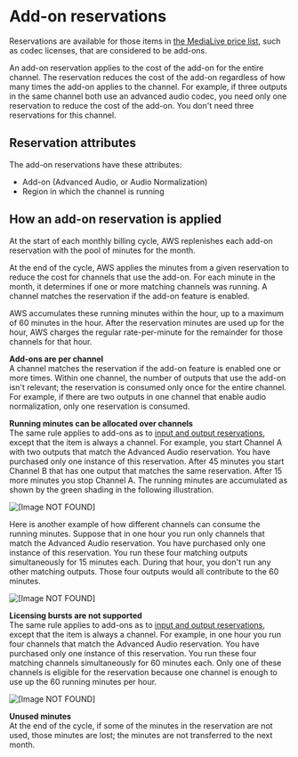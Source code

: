 # Add\-on reservations<a name="addon-reservations"></a>

Reservations are available for those items in [the MediaLive price list](https://aws.amazon.com/medialive/pricing/), such as codec licenses, that are considered to be add\-ons\. 

An add\-on reservation applies to the cost of the add\-on for the entire channel\. The reservation reduces the cost of the add\-on regardless of how many times the add\-on applies to the channel\. For example, if three outputs in the same channel both use an advanced audio codec, you need only one reservation to reduce the cost of the add\-on\. You don't need three reservations for this channel\.

## Reservation attributes<a name="addon-reservation-attributes"></a>

The add\-on reservations have these attributes:
+ Add\-on \(Advanced Audio, or Audio Normalization\)
+ Region in which the channel is running

## How an add\-on reservation is applied<a name="how-addon-reservation-applied"></a>

At the start of each monthly billing cycle, AWS replenishes each add\-on reservation with the pool of minutes for the month\. 

At the end of the cycle, AWS applies the minutes from a given reservation to reduce the cost for channels that use the add\-on\. For each minute in the month, it determines if one or more matching channels was running\. A channel matches the reservation if the add\-on feature is enabled\. 

AWS accumulates these running minutes within the hour, up to a maximum of 60 minutes in the hour\. After the reservation minutes are used up for the hour, AWS charges the regular rate\-per\-minute for the remainder for those channels for that hour\. 

**Add\-ons are per channel**  
A channel matches the reservation if the add\-on feature is enabled one or more times\. Within one channel, the number of outputs that use the add\-on isn't relevant; the reservation is consumed only once for the entire channel\. For example, if there are two outputs in one channel that enable audio normalization, only one reservation is consumed\. 

**Running minutes can be allocated over channels**  
The same rule applies to add\-ons as to [input and output reservations](input-output-reservations.md#how-inputoutput-reservation-applied), except that the item is always a channel\. For example, you start Channel A with two outputs that match the Advanced Audio reservation\. You have purchased only one instance of this reservation\. After 45 minutes you start Channel B that has one output that matches the same reservation\. After 15 more minutes you stop Channel A\. The running minutes are accumulated as shown by the green shading in the following illustration\. 

![\[Image NOT FOUND\]](http://docs.aws.amazon.com/medialive/latest/ug/images/reservations-addon-shared2channels.png)

Here is another example of how different channels can consume the running minutes\. Suppose that in one hour you run only channels that match the Advanced Audio reservation\. You have purchased only one instance of this reservation\. You run these four matching outputs simultaneously for 15 minutes each\. During that hour, you don't run any other matching outputs\. Those four outputs would all contribute to the 60 minutes\.

![\[Image NOT FOUND\]](http://docs.aws.amazon.com/medialive/latest/ug/images/reservations-addon-shared4channels.png)

**Licensing bursts are not supported**  
The same rule applies to add\-ons as to [input and output reservations](input-output-reservations.md#how-inputoutput-reservation-applied), except that the item is always a channel\. For example, in one hour you run four channels that match the Advanced Audio reservation\. You have purchased only one instance of this reservation\. You run these four matching channels simultaneously for 60 minutes each\. Only one of these channels is eligible for the reservation because one channel is enough to use up the 60 running minutes per hour\.

![\[Image NOT FOUND\]](http://docs.aws.amazon.com/medialive/latest/ug/images/reservations-addon-bursts.png)

**Unused minutes**  
At the end of the cycle, if some of the minutes in the reservation are not used, those minutes are lost; the minutes are not transferred to the next month\.
